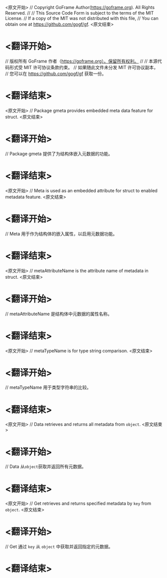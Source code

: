 
<原文开始>
// Copyright GoFrame Author(https://goframe.org). All Rights Reserved.
//
// This Source Code Form is subject to the terms of the MIT License.
// If a copy of the MIT was not distributed with this file,
// You can obtain one at https://github.com/gogf/gf.
<原文结束>

# <翻译开始>
// 版权所有 GoFrame 作者（https://goframe.org）。保留所有权利。
//
// 本源代码形式受 MIT 许可协议条款约束。
// 如果随此文件未分发 MIT 许可协议副本，
// 您可以在 https://github.com/gogf/gf 获取一份。
# <翻译结束>


<原文开始>
// Package gmeta provides embedded meta data feature for struct.
<原文结束>

# <翻译开始>
// Package gmeta 提供了为结构体嵌入元数据的功能。
# <翻译结束>


<原文开始>
// Meta is used as an embedded attribute for struct to enabled metadata feature.
<原文结束>

# <翻译开始>
// Meta 用于作为结构体的嵌入属性，以启用元数据功能。
# <翻译结束>


<原文开始>
// metaAttributeName is the attribute name of metadata in struct.
<原文结束>

# <翻译开始>
// metaAttributeName 是结构体中元数据的属性名称。
# <翻译结束>


<原文开始>
// metaTypeName is for type string comparison.
<原文结束>

# <翻译开始>
// metaTypeName 用于类型字符串的比较。
# <翻译结束>


<原文开始>
// Data retrieves and returns all metadata from `object`.
<原文结束>

# <翻译开始>
// Data 从`object`获取并返回所有元数据。
# <翻译结束>


<原文开始>
// Get retrieves and returns specified metadata by `key` from `object`.
<原文结束>

# <翻译开始>
// Get 通过 `key` 从 `object` 中获取并返回指定的元数据。
# <翻译结束>

